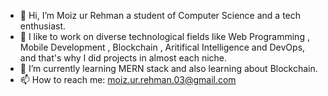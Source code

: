 - 👋 Hi, I’m Moiz ur Rehman a student of Computer Science and a tech enthusiast.
- 👀 I like to work on diverse technological fields like Web Programming , Mobile Development , Blockchain , Aritifical Intelligence and DevOps, and that's why I did projects in almost each niche.
- 🌱 I’m currently learning MERN stack and also learning about Blockchain.
- 📫 How to reach me: moiz.ur.rehman.03@gmail.com


<!---
Moiz03/Moiz03 is a ✨ special ✨ repository because its `README.md` (this file) appears on your GitHub profile.
You can click the Preview link to take a look at your changes.
--->

